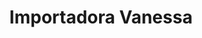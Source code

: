 ---
title: "Importadora Vanessa"
url: /puerto-viejo/importadora-vanessa/
shop: grandes almacenes
---